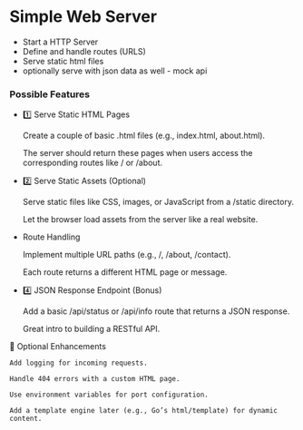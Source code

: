 # Simple Web Server

- Start a HTTP Server
- Define and handle routes (URLS)
- Serve static html files
- optionally serve with json data as well - mock api

### Possible Features
- 1️⃣ Serve Static HTML Pages

    Create a couple of basic .html files (e.g., index.html, about.html).

    The server should return these pages when users access the corresponding routes like / or /about.
- 2️⃣ Serve Static Assets (Optional)

    Serve static files like CSS, images, or JavaScript from a /static directory.

    Let the browser load assets from the server like a real website.
- Route Handling

    Implement multiple URL paths (e.g., /, /about, /contact).

    Each route returns a different HTML page or message.
- 4️⃣ JSON Response Endpoint (Bonus)

    Add a basic /api/status or /api/info route that returns a JSON response.

    Great intro to building a RESTful API.

🚀 Optional Enhancements

    Add logging for incoming requests.

    Handle 404 errors with a custom HTML page.

    Use environment variables for port configuration.

    Add a template engine later (e.g., Go’s html/template) for dynamic content.